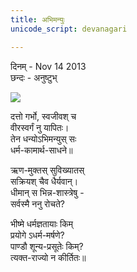 ```yaml
---
title: अभिमन्युः
unicode_script: devanagari

---
```

दिनम् \- Nov 14 2013  
छन्दः \- अनुष्टुभ्  
    
[![](https://upload.wikimedia.org/wikipedia/commons/thumb/1/1a/Halebid2.JPG/320px-Halebid2.JPG)](https://upload.wikimedia.org/wikipedia/commons/thumb/1/1a/Halebid2.JPG/320px-Halebid2.JPG)  
    
    
दत्तो गर्भो, स्वजीवश् च  
वीरस्वर्गं नु यापितः।  
तेन धन्योऽभिमन्युस् सः  
धर्म-कामार्थ-साधने॥  
    
ऋण-मुक्तस् सुविख्यातस्  
सक्रियश् चैव धैर्यवान्।  
धीमान् स भिन्न-शास्त्रेषु -  
सर्वस्मै ननु रोचते?  

भीष्मे धर्मज्ञतायाः किम्  
प्रयोगे ऽधर्म-मर्षणे?  
पाण्डौ शून्य-प्रसूतेः किम्?  
त्यक्त-राज्यो न कीर्तितः॥  

